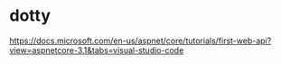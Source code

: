 # dotty

https://docs.microsoft.com/en-us/aspnet/core/tutorials/first-web-api?view=aspnetcore-3.1&tabs=visual-studio-code